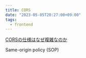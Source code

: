 ```yaml
---
title: CORS
date: "2023-05-05T20:27:00+09:00"
tags:
  - frontend
---
```

 


[CORSの仕様はなぜ複雑なのか](https://zenn.dev/qnighy/articles/6ff23c47018380)

Same-origin policy (SOP)



